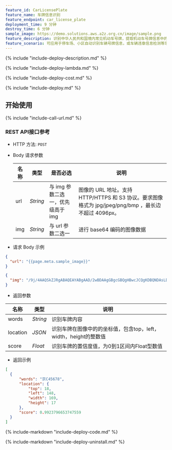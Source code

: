 ```yaml
---
feature_id: CarLicensePlate
feature_name: 车牌信息识别
feature_endpoint: car_license_plate
deployment_time: 9 分钟
destroy_time: 6 分钟
sample_image: https://demo.solutions.aws.a2z.org.cn/image/sample.png
feature_description: 识别中华人民共和国境内常见机动车号牌，提取机动车号牌信息中的地区编号和车牌号。
feature_scenario: 可应用于停车场、小区自动识别车辆号牌信息，或车辆违章信息检测等场景。
---
```


{%
  include "include-deploy-description.md"
%}

{%
  include "include-deploy-lambda.md"
%}

{%
  include "include-deploy-cost.md"
%}

{%
  include "include-deploy.md"
%}

## 开始使用

{%
  include "include-call-url.md"
%}

### REST API接口参考

- HTTP 方法: `POST`

- Body 请求参数

  | **名称**  | **类型**  | **是否必选** |  **说明**  |
  |----------|-----------|------------|------------|
  | url | *String* |与 img 参数二选一，优先级高于 img|图像的 URL 地址。支持 HTTP/HTTPS 和 S3 协议。要求图像格式为 jpg/jpeg/png/bmp ，最长边不超过 4096px。|
  | img | *String* |与 url 参数二选一|进行 base64 编码的图像数据|

- 请求 Body 示例

``` json
{
  "url": "{{page.meta.sample_image}}"
}
```

``` json
{
  "img": "/9j/4AAQSkZJRgABAQEAYABgAAD/2wBDAAgGBgcGBQgHBwcJCQgKDBQNDAsLDBkSEw8UHRofHh0aHBwgJC4nICIsIxwcKDcpLDAxNDQ0Hyc5PTgyPC4zNDL/……"
}
```

- 返回参数

| **名称**  | **类型**  |  **说明**  |
|----------|-----------|------------|
|words    |*String*   |识别车牌内容|
|location |*JSON*     |识别车牌在图像中的的坐标值，包含top，left，width，height的整数值|
|score    |*Float*   |识别车牌的置信度值，为0到1区间内Float型数值|

- 返回示例

``` json
[
  {
      "words": "京C45678",
      "location": {
          "top": 18,
          "left": 148,
          "width": 169,
          "height": 17
      },
      "score": 0.9923796653747559
  }
]
```

{%
  include-markdown "include-deploy-code.md"
%}

{%
  include-markdown "include-deploy-uninstall.md"
%}